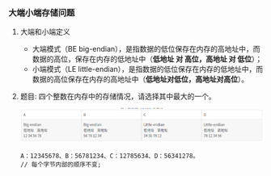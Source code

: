 ### 大端小端存储问题

1. 大端和小端定义

   - 大端模式（BE big-endian），是指数据的低位保存在内存的高地址中，而数据的高位，保存在内存的低地址中（**低地址 对 高位，高地址 对 低位**）；
   - 小端模式（LE little-endian），是指数据的低位保存在内存的低地址中，而数据的高位保存在内存的高地址中（**低地址对低位，高地址对高位**）。

2. 题目: 四个整数在内存中的存储情况，请选择其中最大的一个。

   ![big-small-endian.png](/8.1Dji大疆/big-small-endian.png)

   ```
   A：12345678、B：56781234、C：12785634、D：56341278。
   // 每个字节内部的顺序不变;
   ```

   